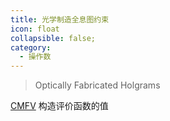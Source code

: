 ```yaml
---
title: 光学制造全息图约束
icon: float
collapsible: false;
category:
  - 操作数
---
```


> Optically Fabricated Holgrams

[CMFV](CMFV.md  "Zemax 操作数 CMFV") 构造评价函数的值<br />